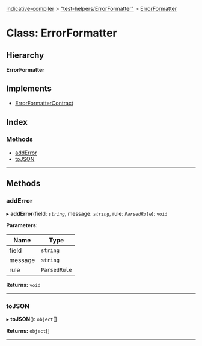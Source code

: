 [indicative-compiler](../README.md) > ["test-helpers/ErrorFormatter"](../modules/_test_helpers_errorformatter_.md) > [ErrorFormatter](../classes/_test_helpers_errorformatter_.errorformatter.md)

# Class: ErrorFormatter

## Hierarchy

**ErrorFormatter**

## Implements

* [ErrorFormatterContract](../interfaces/_src_contracts_.errorformattercontract.md)

## Index

### Methods

* [addError](_test_helpers_errorformatter_.errorformatter.md#adderror)
* [toJSON](_test_helpers_errorformatter_.errorformatter.md#tojson)

---

## Methods

<a id="adderror"></a>

###  addError

▸ **addError**(field: *`string`*, message: *`string`*, rule: *`ParsedRule`*): `void`

**Parameters:**

| Name | Type |
| ------ | ------ |
| field | `string` |
| message | `string` |
| rule | `ParsedRule` |

**Returns:** `void`

___
<a id="tojson"></a>

###  toJSON

▸ **toJSON**(): `object`[]

**Returns:** `object`[]

___

